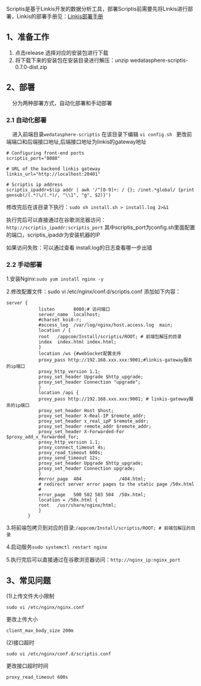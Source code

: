 Scriptis是基于Linkis开发的数据分析工具，部署Scriptis前需要先将Linkis进行部署，Linkis的部署手册见：[Linkis部署手册](https://github.com/WeBankFinTech/Linkis/blob/master/docs/zh_CN/ch1/deploy.md)

## 1、准备工作

1. 点击release 选择对应的安装包进行下载
2. 将下载下来的安装包在安装目录进行解压：unzip wedatasphere-scriptis-0.7.0-dist.zip

## 2、部署
&nbsp;&nbsp;&nbsp;&nbsp;分为两种部署方式，自动化部署和手动部署

### 2.1 自动化部署
&nbsp;&nbsp;&nbsp;&nbsp;进入前端目录```wedatasphere-scriptis``` 在该目录下编辑 ```vi config.sh ```
更改前端端口和后端接口地址,后端接口地址为linkis的gateway地址
```$xslt
# Configuring front-end ports
scriptis_port="8088"

# URL of the backend linkis gateway
linkis_url="http://localhost:20401"

# Scriptis ip address
scriptis_ipaddr=$(ip addr | awk '/^[0-9]+: / {}; /inet.*global/ {print gensub(/(.*)\/(.*)/, "\\1", "g", $2)}')
```

修改完后在该目录下执行：```sudo sh install.sh > install.log 2>&1```

执行完后可以直接通过在谷歌浏览器访问：```http://scriptis_ipaddr:scriptis_port``` 其中scriptis_port为config.sh里面配置的端口，scriptis_ipaddr为安装机器的IP

如果访问失败：可以通过查看 install.log的日志查看哪一步出错

### 2.2 手动部署
1.安装Nginx:```sudo yum install nginx -y```

2.修改配置文件：sudo vi /etc/nginx/conf.d/scriptis.conf
添加如下内容：
```
server {
            listen       8080;# 访问端口
            server_name  localhost;
            #charset koi8-r;
            #access_log  /var/log/nginx/host.access.log  main;
            location / {
            root   /appcom/Install/scriptis/ROOT; # 前端包解压的目录
            index  index.html index.html;
            }
            location /ws {#webSocket配置支持
            proxy_pass http://192.168.xxx.xxx:9001;#linkis-gateway服务的ip端口
            proxy_http_version 1.1;
            proxy_set_header Upgrade $http_upgrade;
            proxy_set_header Connection "upgrade";
            }
            location /api {
            proxy_pass http://192.168.xxx.xxx:9001; # linkis-gateway服务的ip端口
            proxy_set_header Host $host;
            proxy_set_header X-Real-IP $remote_addr;
            proxy_set_header x_real_ipP $remote_addr;
            proxy_set_header remote_addr $remote_addr;
            proxy_set_header X-Forwarded-For $proxy_add_x_forwarded_for;
            proxy_http_version 1.1;
            proxy_connect_timeout 4s;
            proxy_read_timeout 600s;
            proxy_send_timeout 12s;
            proxy_set_header Upgrade $http_upgrade;
            proxy_set_header Connection upgrade;
            }
            #error_page  404              /404.html;
            # redirect server error pages to the static page /50x.html
            #
            error_page   500 502 503 504  /50x.html;
            location = /50x.html {
            root   /usr/share/nginx/html;
            }
        }

```

3.将前端包拷贝到对应的目录:```/appcom/Install/scriptis/ROOT; # 前端包解压的目录 ```

4.启动服务```sudo systemctl restart nginx```

5.执行完后可以直接通过在谷歌浏览器访问：```http://nginx_ip:nginx_port```

## 3、常见问题

(1)上传文件大小限制

```
sudo vi /etc/nginx/nginx.conf
```

更改上传大小

```
client_max_body_size 200m
```

 (2)接口超时

```
sudo vi /etc/nginx/conf.d/scriptis.conf
```


更改接口超时时间

```
proxy_read_timeout 600s
```

